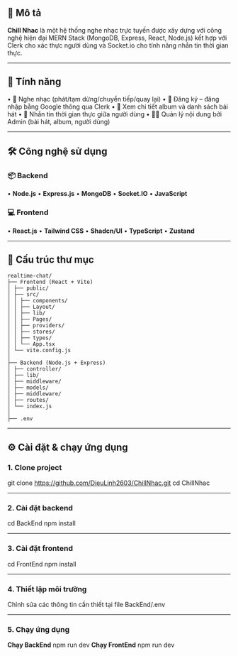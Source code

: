 

## 📌 Mô tả

**Chill Nhac** là một hệ thống nghe nhạc trực tuyến được xây dựng với công nghệ hiện đại MERN Stack (MongoDB, Express, React, Node.js) kết hợp với Clerk cho xác thực người dùng và Socket.io cho tính năng nhắn tin thời gian thực.

---

## 🚀 Tính năng

•	🎼 Nghe nhạc (phát/tạm dừng/chuyển tiếp/quay lại)
•	🔐 Đăng ký – đăng nhập bằng Google thông qua Clerk
•	📃 Xem chi tiết album và danh sách bài hát
•	💬 Nhắn tin thời gian thực giữa người dùng
•	🧑‍💻 Quản lý nội dung bởi Admin (bài hát, album, người dùng)

---

## 🛠️ Công nghệ sử dụng

### 📦 Backend
•	**Node.js**
•	**Express.js**
•	**MongoDB**
•	**Socket.IO**
•	**JavaScript**

### 💻 Frontend
•	**React.js**
•	**Tailwind CSS**
•	**Shadcn/UI**
•	**TypeScript**
•	**Zustand**

---

## 📁 Cấu trúc thư mục
```
realtime-chat/
├── Frontend (React + Vite)
│ ├── public/
│ ├── src/
│ │ ├── components/
│ │ ├── Layout/
│ │ ├── lib/
│ │ ├── Pages/
│ │ ├── providers/
│ │ ├── stores/
│ │ ├── types/
│ │ └── App.tsx
│ └── vite.config.js
│
├── Backend (Node.js + Express)
│ ├── controller/
│ ├── lib/
│ ├── middleware/
│ ├── models/
│ ├── middleware/
│ ├── routes/
│ └── index.js
│
├── .env

```

---

## ⚙️ Cài đặt & chạy ứng dụng

### 1. Clone project
git clone https://github.com/DieuLinh2603/ChillNhac.git
cd ChillNhac

---


### 2. Cài đặt backend
cd BackEnd
npm install

---


### 3. Cài đặt frontend
cd FrontEnd
npm install

---


### 4. Thiết lập môi trường
Chỉnh sửa các thông tin cần thiết tại file BackEnd/.env

---


### 5. Chạy ứng dụng
**Chạy BackEnd**
npm run dev
**Chạy FrontEnd**
npm run dev
